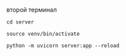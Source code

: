 второй терминал  
```
cd server
```
```
source venv/bin/activate
```
```
python -m uvicorn server:app --reload
```
